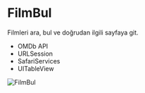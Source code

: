 # FilmBul

Filmleri ara, bul ve doğrudan ilgili sayfaya git.

- OMDb API
- URLSession
- SafariServices
- UITableView

![FilmBul](https://user-images.githubusercontent.com/117376261/206539474-b5133558-cc30-4aff-b1e6-16f9b86fe217.gif)
